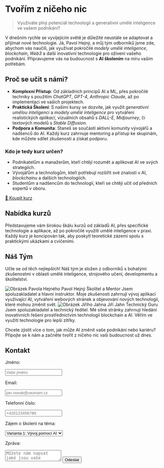 # Tvořím z ničeho nic

> Využíváte plný potenciál technologií a generativní umělé inteligence ve vašem podnikání?

V dnešním rychle se vyvíjejícím světě je důležité neustále se adaptovat a přijímat nové technologie. Já, Pavol Hejný, a můj tým odborníků jsme zde, abychom vás naučili, jak využívat pokročilé _modely umělé inteligence_, _blockchain_, _Web3_ a další inovativní technologie pro oživení vašeho podnikání. Připravujeme vás na budoucnost s **AI školením** na míru vašim potřebám.

## Proč se učit s námi?

-   **Komplexní Přístup**: Od základních principů AI a ML, přes pokročilé techniky s použitím _ChatGPT_, _GPT-4_, _Anthropic Claude_, až po implementaci ve vašich projektech.
-   **Praktická Školení**: S našimi kursy se dozvíte, jak využít _generativní umělou inteligenci_ a _modely umělé inteligence_ pro vytváření realistických _aplikací_, vizuálních obsahů s _DALL-E_, _Midjourney_, či textových modelů s _Stable Diffusion_.
-   **Podpora a Komunita**: Staneš se součástí aktivní komunity vývojářů a nadšenců do AI. Každý kurz zahrnuje mentoring a přístup ke skupinám, kde můžete sdílet zkušenosti a získat podporu.

### Kdo je tedy kurz určen?

-   Podnikatelům a manažerům, kteří chtějí rozumět a aplikovat AI ve svých strategiích.
-   Vývojářům a technologům, kteří potřebují rozšířit své znalosti v AI, _blockchainu_ a dalších technologiích.
-   Studentům a nadšencům do technologií, kteří se chtějí učit od předních expertů v oboru.

<a is="call-to-action" role="button" href="#buy">🛒 Koupit kurz</a>

## Nabídka kurzů

Představujeme vám širokou škálu kurzů od základů AI, přes specifické technologie a aplikace, až po pokročilé využití umělé inteligence v praxi. Každý kurz je koncipován tak, aby poskytl teoretické zázemí spolu s praktickými ukázkami a cvičeními.

## Náš Tým

Učte se od těch nejlepších! Náš tým je složen z odborníků s bohatými zkušenostmi v oblasti umělé inteligence, strojového učení, developmentu a školitelství.

<person-list>
    <person-item>
        <person-avatar>
            <img src="../../people/pavol-hejny-transparent.png" alt="Obrázek Pavola Hejného" />
        </person-avatar>
        <person-name>Pavol Hejný</person-name>
        <person-title>Školitel a Mentor</person-title>
        <person-description>
            Jsem spoluzakladatel a hlavní instruktor. Moje zkušenosti zahrnují vývoj aplikací využívající AI, vytváření webových stránek a objevování nových technologií, které mohou změnit svět.
        </person-description>
    </person-item>
    <person-item>
        <person-avatar>
            <img src="../../people/jiri-jahn-transparent.png" alt="Obrázek Jiřího Jahna" />
        </person-avatar>
        <person-name>Jiří Jahn</person-name>
        <person-title>Technický Guru</person-title>
        <person-description>
            Jsem spoluzakladatel a technický ředitel. Mé silné stránky zahrnují hledání inovativních řešení prostřednictvím technologií blockchain a AI. Věřím ve využití technologie pro lepší zítřky.
        </person-description>
    </person-item>
</person-list>

Chcete zjistit více o tom, jak může AI změnit vaše podnikání nebo kariéru? Připojte se k nám a začněte tvořit z ničeho nic vaši budoucnost už dnes.

## Kontakt

<form is="contact-form">
    <label>
        <p>Jméno:</p>
        <input name="name" placeholder="Vaše jméno" type="text" />
    </label>
    <label>
        <p>Email:</p>
        <input name="email" placeholder="jan.novak@seznam.cz" type="email" />
    </label>
    <label>
        <p>Telefonní číslo:</p>
        <input name="phone" placeholder="+420123456789" type="tel" />
    </label>
    <label>
        <p>Zájem o školení na téma:</p>
        <select name="variant">
            <option value="Varianta 1: Vývoj pomocí AI">Varianta 1: Vývoj pomocí AI</option>
            <option value="Varianta 2: Vývoj AI aplikací">Varianta 2: Vývoj AI aplikací</option>
        </select>
    </label>
    <label>
        <p>Zpráva:</p>
        <textarea name="message" placeholder="Můžete nám napsat jaké jsou vaše požadavky"></textarea>
    </label>
    <label>
        <input type="submit" value="Odeslat" />
    </label>
</form>
